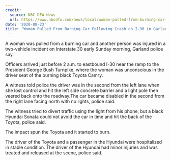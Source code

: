 ```yaml
---
credit:
  source: NBC DFW News
  url: https://www.nbcdfw.com/news/local/woman-pulled-from-burning-car-following-crash-on-i-30-in-garland/2431159/
date: '2020-08-23'
title: "Woman Pulled From Burning Car Following Crash on I-30 in Garland"
---
```

A woman was pulled from a burning car and another person was injured in a two-vehicle incident on Interstate 30 early Sunday morning, Garland police say.

Officers arrived just before 2 a.m. to eastbound I-30 near the ramp to the President George Bush Turnpike, where the woman was unconscious in the driver seat of the burning black Toyota Camry.

A witness told police the driver was in the second from the left lane when she lost control and hit the left side concrete barrier and a light pole then veered back onto the roadway.The car became disabled in the second from the right lane facing north with no lights, police said.

The witness tried to divert traffic using the light from his phone, but a black Hyundai Sonata could not avoid the car in time and hit the back of the Toyota, police said.

The impact spun the Toyota and it started to burn.

The driver of the Toyota and a passenger in the Hyundai were hospitalized in stable condition. The driver of the Hyundai had minor injuries and was treated and released at the scene, police said.
